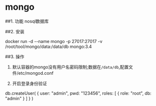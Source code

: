 # mongo

##1. 功能
nosql数据库

##2. 安装

docker run -d --name mongo -p 27017:27017  -v /root/tool/mongo/data:/data/db   mongo:3.4

##3. 操作
1. 默认容器的mongo没有用户名密码限制;数据在`/data/db`,配置文件/etc/mongod.conf

2. 开启登录身份验证

db.createUser(
  {
    user: "admin",
    pwd: "123456",
    roles: [ { role: "root", db: "admin" } ]
  }
)